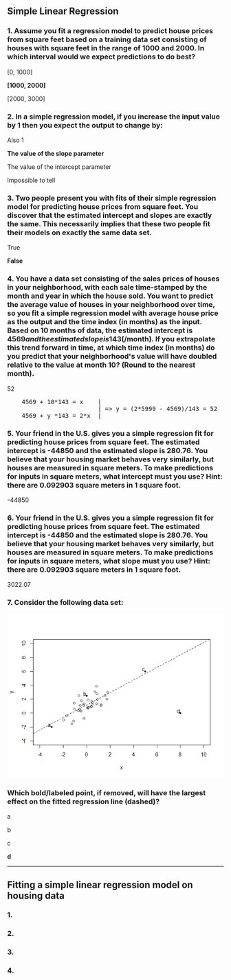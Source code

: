 ## Simple Linear Regression ##

### 1. Assume you fit a regression model to predict house prices from square feet based on a training data set consisting of houses with square feet in the range of 1000 and 2000. In which interval would we expect predictions to do best? ###

[0, 1000]

**[1000, 2000]**

[2000, 3000]

### 2. In a simple regression model, if you increase the input value by 1 then you expect the output to change by: ###

Also 1

**The value of the slope parameter**

The value of the intercept parameter

Impossible to tell

### 3. Two people present you with fits of their simple regression model for predicting house prices from square feet. You discover that the estimated intercept and slopes are exactly the same. This necessarily implies that these two people fit their models on exactly the same data set. ###

True

**False**

### 4. You have a data set consisting of the sales prices of houses in your neighborhood, with each sale time-stamped by the month and year in which the house sold. You want to predict the average value of houses in your neighborhood over time, so you fit a simple regression model with average house price as the output and the time index (in months) as the input. Based on 10 months of data, the estimated intercept is $4569 and the estimated slope is 143 ($/month). If you extrapolate this trend forward in time, at which time index (in months) do you predict that your neighborhood's value will have doubled relative to the value at month 10? (Round to the nearest month). ###

52

<pre>
	4569 + 10*143 = x    |
	                     | => y = (2*5999 - 4569)/143 = 52
	4569 + y *143 = 2*x  |
</pre>

### 5. Your friend in the U.S. gives you a simple regression fit for predicting house prices from square feet. The estimated intercept is -44850 and the estimated slope is 280.76. You believe that your housing market behaves very similarly, but houses are measured in square meters. To make predictions for inputs in square meters, what intercept must you use? Hint: there are 0.092903 square meters in 1 square foot. ###

-44850

### 6. Your friend in the U.S. gives you a simple regression fit for predicting house prices from square feet. The estimated intercept is -44850 and the estimated slope is 280.76. You believe that your housing market behaves very similarly, but houses are measured in square meters. To make predictions for inputs in square meters, what slope must you use? Hint: there are 0.092903 square meters in 1 square foot. ###

3022.07

### 7. Consider the following data set: ###
![Example dataset](quiz/plot.png)
### Which bold/labeled point, if removed, will have the largest effect on the fitted regression line (dashed)? ###


a

b

c

**d**
___

## Fitting a simple linear regression model on housing data ##

### 1. ###
### 2. ###
### 3. ###
### 4. ###
